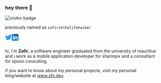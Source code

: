 ### hey there 👋

![visitor badge](https://visitor-badge.glitch.me/badge?page_id=zafirskthelifehacker.visitor-badge&left_color=grey&right_color=blue&left_text=visitors) 

previously named as `zafirskthelifehacker`

<a href="https://twitter.com/zafirsk_">
  <img align="left" alt="Zafir's Twitter" width="22px" src="https://raw.githubusercontent.com/zafirskthelifehacker/zafirskthelifehacker/main/assets/twitter.svg" />
</a>
<a href="https://www.linkedin.com/in/zfir/">
  <img align="left" alt="Zafir's Linkedin" width="22px" src="https://raw.githubusercontent.com/zafirskthelifehacker/zafirskthelifehacker/main/assets/linkedin.svg" />
</a>

<br>
<br>

hi, i'm <b>Zafir</b>, a software engineer graduated from the university of mauritius and i work as a mobile application developer for sharinpix and a consultant for spoon consulting.

if you want to know about my personal projects, visit my personal blog/website at <a href="https://www.zfir.dev/">www.zfir.dev</a>.
